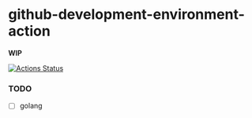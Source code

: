 github-development-environment-action
=====================================
**WIP**

[![Actions Status](https://github.com/dirkarnez/github-development-environment-action/workflows/development-environment-actions-workflow/badge.svg)](https://github.com/dirkarnez/github-development-environment-action/actions)

### TODO
- [ ] golang